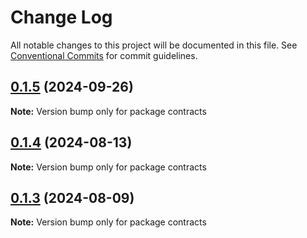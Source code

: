 # Change Log

All notable changes to this project will be documented in this file.
See [Conventional Commits](https://conventionalcommits.org) for commit guidelines.

## [0.1.5](https://github.com/coopenomics/contracts/compare/contracts@0.1.5-alpha.0...contracts@0.1.5) (2024-09-26)

**Note:** Version bump only for package contracts





## [0.1.4](https://github.com/coopenomics/contracts/compare/contracts@0.1.4-alpha.6...contracts@0.1.4) (2024-08-13)

**Note:** Version bump only for package contracts





## [0.1.3](https://github.com/coopenomics/contracts/compare/contracts@0.1.3-alpha.0...contracts@0.1.3) (2024-08-09)

**Note:** Version bump only for package contracts
